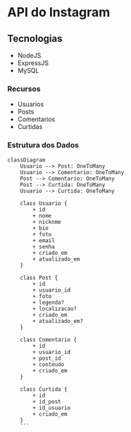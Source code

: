 # API do Instagram

## Tecnologias

-  NodeJS
-  ExpressJS
-  MySQL

### Recursos

-  Usuarios
-  Posts
-  Comentarios
-  Curtidas

### Estrutura dos Dados

````mermaid
classDiagram
    Usuario --> Post: OneToMany
    Usuario --> Comentario: OneToMany
    Post --> Comentario: OneToMany
    Post --> Curtida: OneToMany
    Usuario --> Curtida: OneToMany

    class Usuario {
        + id
        + nome
        + nicknme
        + bio
        + foto
        + email
        + senha
        + criado_em
        + atualizado_em
    }

    class Post {
        + id
        + usuario_id
        + foto
        + legenda?
        + localizacao?
        + criado_em
        + atualizado_em?
    }

    class Comentario {
        + id
        + usuario_id
        + post_id
        + conteudo
        + criado_em
    }

    class Curtida {
        + id
        + id_post
        + id_usuario
        + criado_em
    }
    ```
````
